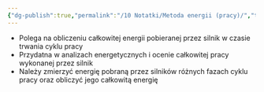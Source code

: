 ```yaml
---
{"dg-publish":true,"permalink":"/10 Notatki/Metoda energii (pracy)/","tags":["wiedza/definicja"]}
---
```


* Polega na obliczeniu całkowitej energii pobieranej przez silnik w czasie trwania cyklu pracy
* Przydatna w analizach energetycznych i ocenie całkowitej pracy wykonanej przez silnik
* Należy zmierzyć energię pobraną przez silników różnych fazach cyklu pracy oraz obliczyć jego całkowitą energię